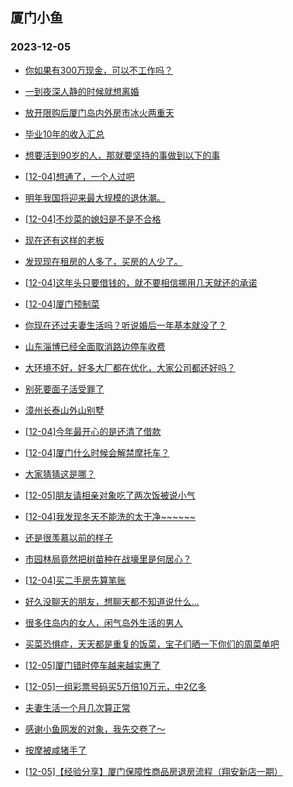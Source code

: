 ## 厦门小鱼 
### 2023-12-05

+ [你如果有300万现金，可以不工作吗？](http://bbs.xmfish.com/read-htm-tid-18115488.html)

+ [一到夜深人静的时候就想离婚](http://bbs.xmfish.com/read-htm-tid-18115395.html)

+ [放开限购后厦门岛内外房市冰火两重天](http://bbs.xmfish.com/read-htm-tid-18115403.html)

+ [毕业10年的收入汇总](http://bbs.xmfish.com/read-htm-tid-18115581.html)

+ [想要活到90岁的人，那就要坚持的事做到以下的事](http://bbs.xmfish.com/read-htm-tid-18115405.html)

+ [[12-04]想通了，一个人过吧](http://bbs.xmfish.com/read-htm-tid-18115580.html)

+ [明年我国将迎来最大规模的退休潮。](http://bbs.xmfish.com/read-htm-tid-18115626.html)

+ [[12-04]不炒菜的媳妇是不是不合格](http://bbs.xmfish.com/read-htm-tid-18115579.html)

+ [现在还有这样的老板](http://bbs.xmfish.com/read-htm-tid-18115398.html)

+ [发现现在租房的人多了，买房的人少了。](http://bbs.xmfish.com/read-htm-tid-18115547.html)

+ [[12-04]这年头只要借钱的，就不要相信挪用几天就还的承诺](http://bbs.xmfish.com/read-htm-tid-18115574.html)

+ [[12-04]厦门预制菜](http://bbs.xmfish.com/read-htm-tid-18115478.html)

+ [你现在还过夫妻生活吗？听说婚后一年基本就没了？](http://bbs.xmfish.com/read-htm-tid-18115420.html)

+ [山东淄博已经全面取消路边停车收费](http://bbs.xmfish.com/read-htm-tid-18115642.html)

+ [大环境不好，好多大厂都在优化，大家公司都还好吗？](http://bbs.xmfish.com/read-htm-tid-18115502.html)

+ [别死要面子活受罪了](http://bbs.xmfish.com/read-htm-tid-18115737.html)

+ [漳州长泰山外山别墅](http://bbs.xmfish.com/read-htm-tid-18115774.html)

+ [[12-04]今年最开心的是还清了借款](http://bbs.xmfish.com/read-htm-tid-18115586.html)

+ [[12-04]厦门什么时候会解禁摩托车？](http://bbs.xmfish.com/read-htm-tid-18115703.html)

+ [大家猜猜这是哪？](http://bbs.xmfish.com/read-htm-tid-18115680.html)

+ [[12-05]朋友请相亲对象吃了两次饭被说小气](http://bbs.xmfish.com/read-htm-tid-18116006.html)

+ [[12-04]我发现冬天不能洗的太干净~~~~~~](http://bbs.xmfish.com/read-htm-tid-18115747.html)

+ [还是很羡慕以前的样子](http://bbs.xmfish.com/read-htm-tid-18115660.html)

+ [市园林局竟然把树苗种在战壕里是何居心？](http://bbs.xmfish.com/read-htm-tid-18115924.html)

+ [[12-04]买二手房先算笔账](http://bbs.xmfish.com/read-htm-tid-18115950.html)

+ [好久没聊天的朋友，想聊天都不知道说什么...](http://bbs.xmfish.com/read-htm-tid-18115766.html)

+ [很多住岛内的女人，闲气岛外生活的男人](http://bbs.xmfish.com/read-htm-tid-18115895.html)

+ [买菜恐惧症，天天都是重复的饭菜，宝子们晒一下你们的周菜单吧](http://bbs.xmfish.com/read-htm-tid-18115801.html)

+ [[12-05]厦门错时停车越来越实惠了](http://bbs.xmfish.com/read-htm-tid-18116015.html)

+ [[12-05]一组彩票号码买5万倍10万元，中2亿多](http://bbs.xmfish.com/read-htm-tid-18115988.html)

+ [夫妻生活一个月几次算正常](http://bbs.xmfish.com/read-htm-tid-18116103.html)

+ [感谢小鱼网发的对象，我先交卷了～](http://bbs.xmfish.com/read-htm-tid-18115954.html)

+ [按摩被咸猪手了](http://bbs.xmfish.com/read-htm-tid-18116223.html)

+ [[12-05]【经验分享】厦门保障性商品房退房流程（翔安新店一期）](http://bbs.xmfish.com/read-htm-tid-18116091.html)

